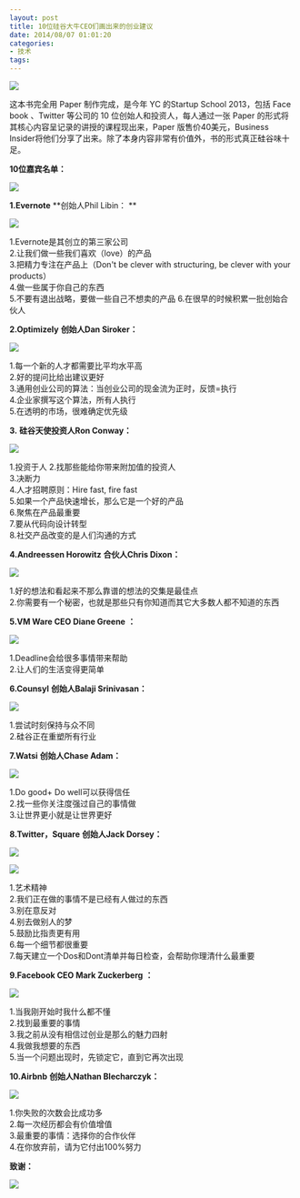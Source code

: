 ```yaml
---
layout: post
title: 10位硅谷大牛CEO们画出来的创业建议
date: 2014/08/07 01:01:20
categories:
- 技术
tags:
---
```


![](http://pics.naaln.com/blog/2019-05-14-123543.jpg-basicBlog)

这本书完全用 Paper 制作完成，是今年 YC 的Startup School 2013，包括 Face book 、Twitter 等公司的 10 位创始人和投资人，每人通过一张 Paper 的形式将其核心内容呈记录的讲授的课程现出来，Paper 版售价40美元，Business Insider将他们分享了出来。除了本身内容非常有价值外，书的形式真正硅谷味十足。

**10位嘉宾名单：**

![](http://pics.naaln.com/blog/2019-05-14-123544.jpg-basicBlog)

**1.Evernote** **创始人Phil Libin： **

![](http://pics.naaln.com/blog/2019-05-14-123546.jpg-basicBlog)

1.Evernote是其创立的第三家公司<br />
2.让我们做一些我们喜欢（love）的产品<br />
3.把精力专注在产品上（Don't be clever with structuring, be clever with your products）<br />
4.做一些属于你自己的东西<br />
5.不要有退出战略，要做一些自己不想卖的产品 6.在很早的时候积累一批创始合伙人

**2.Optimizely** **创始人Dan Siroker：**

![](http://pics.naaln.com/blog/2019-05-14-123544.jpg-basicBlog)

1.每一个新的人才都需要比平均水平高<br />
2.好的提问比给出建议更好<br />
3.通用创业公司的算法：当创业公司的现金流为正时，反馈=执行<br />
4.企业家撰写这个算法，所有人执行<br />
5.在透明的市场，很难确定优先级

**3.** **硅谷天使投资人Ron Conway：**

![](http://pics.naaln.com/blog/2019-05-14-123548.jpg-basicBlog)

1.投资于人 2.找那些能给你带来附加值的投资人<br />
3.决断力<br />
4.人才招聘原则：Hire fast, fire fast<br />
5.如果一个产品快速增长，那么它是一个好的产品<br />
6.聚焦在产品最重要<br />
7.要从代码向设计转型<br />
8.社交产品改变的是人们沟通的方式

**4.Andreessen Horowitz** **合伙人Chris Dixon：**

![](http://pics.naaln.com/blog/2019-05-14-123549.jpg-basicBlog)

1.好的想法和看起来不那么靠谱的想法的交集是最佳点<br />
2.你需要有一个秘密，也就是那些只有你知道而其它大多数人都不知道的东西

**5.VM Ware CEO Diane Greene** **：**

![](http://pics.naaln.com/blog/2019-05-14-123550.jpg-basicBlog)

1.Deadline会给很多事情带来帮助<br />
2.让人们的生活变得更简单

**6.Counsyl** **创始人Balaji Srinivasan：**

![](http://pics.naaln.com/blog/2019-05-14-123550.jpg-basicBlog)

1.尝试时刻保持与众不同<br />
2.硅谷正在重塑所有行业

**7.Watsi** **创始人Chase Adam：**

![](http://pics.naaln.com/blog/2019-05-14-123550.jpg-basicBlog)

1.Do good+ Do well可以获得信任<br />
2.找一些你关注度强过自己的事情做<br />
3.让世界更小就是让世界更好

**8.Twitter，Square** **创始人Jack Dorsey：**

![](http://pics.naaln.com/blog/2019-05-14-123553.jpg-basicBlog)

![](http://pics.naaln.com/blog/2019-01-14-061700.jpg-basicBlog)

1.艺术精神<br />
2.我们正在做的事情不是已经有人做过的东西<br />
3.别在意反对<br />
4.别去做别人的梦<br />
5.鼓励比指责更有用<br />
6.每一个细节都很重要<br />
7.每天建立一个Dos和Dont清单并每日检查，会帮助你理清什么最重要

**9.Facebook CEO Mark Zuckerberg** **：**

![](http://pics.naaln.com/blog/2019-05-14-123554.jpg-basicBlog)

1.当我刚开始时我什么都不懂<br />
2.找到最重要的事情<br />
3.我之前从没有相信过创业是那么的魅力四射<br />
4.我做我想要的东西<br />
5.当一个问题出现时，先锁定它，直到它再次出现

**10.Airbnb** **创始人Nathan Blecharczyk：**

![](http://pics.naaln.com/blog/2019-05-14-123558.jpg-basicBlog)

1.你失败的次数会比成功多<br />
2.每一次经历都会有价值增值<br />
3.最重要的事情：选择你的合作伙伴<br />
4.在你放弃前，请为它付出100%努力

**致谢：**

![](http://pics.naaln.com/blog/2019-05-14-123559.jpg-basicBlog)